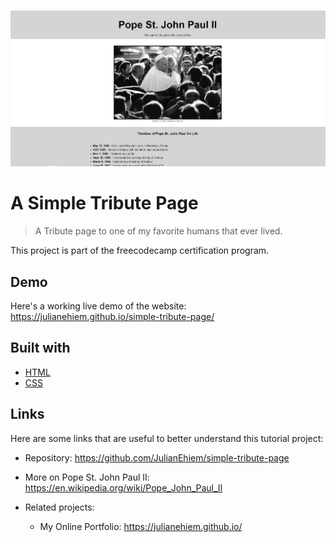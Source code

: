 ![SCREENSHOT](/images/webpagescreenshot.png)
# A Simple Tribute Page
> A Tribute page to one of my favorite humans that ever lived.

This project is part of the freecodecamp certification program.

## Demo
Here's a working live demo of the website: https://julianehiem.github.io/simple-tribute-page/


## Built with

* [HTML](https://developer.mozilla.org/en-US/docs/Web/HTML)
* [CSS](https://developer.mozilla.org/en-US/docs/Web/CSS)

## Links

Here are some links that are useful to better understand this tutorial project:

- Repository: https://github.com/JulianEhiem/simple-tribute-page
- More on Pope St. John Paul II: https://en.wikipedia.org/wiki/Pope_John_Paul_II
 
- Related projects:
  - My Online Portfolio: https://julianehiem.github.io/
 
